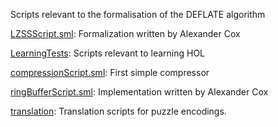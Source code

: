 Scripts relevant to the formalisation of the DEFLATE algorithm

[LZSSScript.sml](LZSSScript.sml):
Formalization written by Alexander Cox

[LearningTests](LearningTests):
Scripts relevant to learning HOL

[compressionScript.sml](compressionScript.sml):
First simple compressor

[ringBufferScript.sml](ringBufferScript.sml):
Implementation written by Alexander Cox

[translation](translation):
Translation scripts for puzzle encodings.
